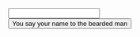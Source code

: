 <form action="/their-name" method="GET">
    <div class="centered">
        <input name="name">
        <br />
        <input type="submit" value="You say your name to the bearded man" />
    </div>
</form>
